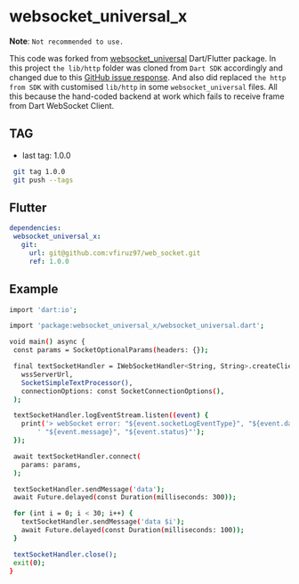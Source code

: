 # websocket_universal_x
**Note**: `Not recommended to use.`

This code was forked from [websocket_universal](https://pub.dev/packages/websocket_universal) Dart/Flutter package. In this project `the lib/http` folder was cloned from `Dart SDK` accordingly and changed due to this [GitHub issue response](https://github.com/dart-lang/sdk/issues/55810#issuecomment-2137140851). And also did replaced `the http from SDK` with customised `lib/http` in some `websocket_universal` files. All this because the hand-coded backend at work which fails to receive frame from Dart WebSocket Client.

## TAG
 - last tag: 1.0.0

 ```bash
  git tag 1.0.0
  git push --tags
 ```

## Flutter
 ```yaml
 dependencies:
  websocket_universal_x:
    git:
      url: git@github.com:vfiruz97/web_socket.git
      ref: 1.0.0

 ```

 ## Example

 ```bash
 import 'dart:io';

import 'package:websocket_universal_x/websocket_universal.dart';

void main() async {
  const params = SocketOptionalParams(headers: {});

  final textSocketHandler = IWebSocketHandler<String, String>.createClient(
    wssServerUrl,
    SocketSimpleTextProcessor(),
    connectionOptions: const SocketConnectionOptions(),
  );

  textSocketHandler.logEventStream.listen((event) {
    print('> webSocket error: "${event.socketLogEventType}", "${event.data}",'
        ' "${event.message}", "${event.status}"');
  });

  await textSocketHandler.connect(
    params: params,
  );

  textSocketHandler.sendMessage('data');
  await Future.delayed(const Duration(milliseconds: 300));

  for (int i = 0; i < 30; i++) {
    textSocketHandler.sendMessage('data $i');
    await Future.delayed(const Duration(milliseconds: 100));
  }

  textSocketHandler.close();
  exit(0);
}
 ```


